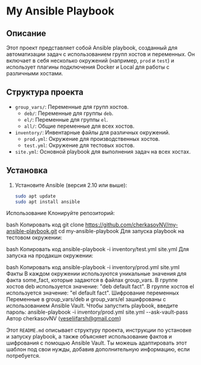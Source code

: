 # My Ansible Playbook

## Описание

Этот проект представляет собой Ansible playbook, созданный для автоматизации задач с использованием групп хостов и переменных. Он включает в себя несколько окружений (например, `prod` и `test`) и использует плагины подключения Docker и Local для работы с различными хостами.

## Структура проекта

- `group_vars/`: Переменные для групп хостов.
  - `deb/`: Переменные для группы `deb`.
  - `el/`: Переменные для группы `el`.
  - `all/`: Общие переменные для всех хостов.
- `inventory/`: Инвентарные файлы для различных окружений.
  - `prod.yml`: Окружение для производственных хостов.
  - `test.yml`: Окружение для тестовых хостов.
- `site.yml`: Основной playbook для выполнения задач на всех хостах.

## Установка

1. Установите Ansible (версия 2.10 или выше):

   ```bash
   sudo apt update
   sudo apt install ansible
Использование
Клонируйте репозиторий:

bash
Копировать код
git clone https://github.com/cherkasovNV/my-ansible-playbook.git
cd my-ansible-playbook
Для запуска playbook на тестовом окружении:

bash
Копировать код
ansible-playbook -i inventory/test.yml site.yml
Для запуска на продакшн окружении:

bash
Копировать код
ansible-playbook -i inventory/prod.yml site.yml
Факты
В каждом окружении используются уникальные значения для факта some_fact, которые задаются в файлах group_vars.
В группе хостов deb используется значение: "deb default fact".
В группе хостов el используется значение: "el default fact".
Шифрование переменных
Переменные в group_vars/deb и group_vars/el зашифрованы с использованием Ansible Vault. Чтобы запустить playbook, введите пароль:
ansible-playbook -i inventory/prod.yml site.yml --ask-vault-pass
Автор
cherkasovNV (veseliifarsh@gmail.com)

Этот `README.md` описывает структуру проекта, инструкции по установке и запуску playbook, а также объясняет использование фактов и шифрования с помощью Ansible Vault. Ты можешь адаптировать этот шаблон под свои нужды, добавив дополнительную информацию, если потребуется.

